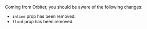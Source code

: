 Coming from Orbiter, you should be aware of the following changes:

- `inline` prop has been removed. 
- `fluid` prop has been removed. 
